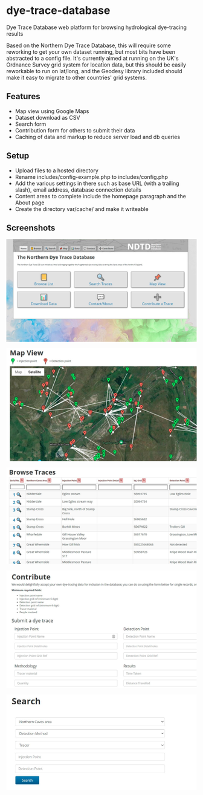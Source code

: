 # dye-trace-database
Dye Trace Database web platform for browsing hydrological dye-tracing results

Based on the Northern Dye Trace Database, this will require some reworking to get your own dataset running, but most bits have been abstracted to a config file. It's currently aimed at running on the UK's Ordnance Survey grid system for location data, but this should be easily reworkable to run on lat/long, and the Geodesy library included should make it easy to migrate to other countries' grid systems.

## Features
* Map view using Google Maps
* Dataset download as CSV
* Search form
* Contribution form for others to submit their data
* Caching of data and markup to reduce server load and db queries

## Setup
* Upload files to a hosted directory
* Rename includes/config-example.php to includes/config.php
* Add the various settings in there such as base URL (with a trailing slash), email address, database connection details
* Content areas to complete include the homepage paragraph and the About page
* Create the directory var/cache/ and make it writeable

## Screenshots

![Homepage](/_docs/screenshot-home.JPG)

![Map view](/_docs/screenshot-map.JPG)

![Table](/_docs/screenshot-table.JPG)

![Contribution form](/_docs/screenshot-contribute.JPG)

![Search](/_docs/screenshot-search.JPG)
